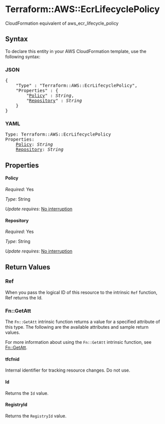 # Terraform::AWS::EcrLifecyclePolicy

CloudFormation equivalent of aws_ecr_lifecycle_policy

## Syntax

To declare this entity in your AWS CloudFormation template, use the following syntax:

### JSON

<pre>
{
    "Type" : "Terraform::AWS::EcrLifecyclePolicy",
    "Properties" : {
        "<a href="#policy" title="Policy">Policy</a>" : <i>String</i>,
        "<a href="#repository" title="Repository">Repository</a>" : <i>String</i>
    }
}
</pre>

### YAML

<pre>
Type: Terraform::AWS::EcrLifecyclePolicy
Properties:
    <a href="#policy" title="Policy">Policy</a>: <i>String</i>
    <a href="#repository" title="Repository">Repository</a>: <i>String</i>
</pre>

## Properties

#### Policy

_Required_: Yes

_Type_: String

_Update requires_: [No interruption](https://docs.aws.amazon.com/AWSCloudFormation/latest/UserGuide/using-cfn-updating-stacks-update-behaviors.html#update-no-interrupt)

#### Repository

_Required_: Yes

_Type_: String

_Update requires_: [No interruption](https://docs.aws.amazon.com/AWSCloudFormation/latest/UserGuide/using-cfn-updating-stacks-update-behaviors.html#update-no-interrupt)

## Return Values

### Ref

When you pass the logical ID of this resource to the intrinsic `Ref` function, Ref returns the Id.

### Fn::GetAtt

The `Fn::GetAtt` intrinsic function returns a value for a specified attribute of this type. The following are the available attributes and sample return values.

For more information about using the `Fn::GetAtt` intrinsic function, see [Fn::GetAtt](https://docs.aws.amazon.com/AWSCloudFormation/latest/UserGuide/intrinsic-function-reference-getatt.html).

#### tfcfnid

Internal identifier for tracking resource changes. Do not use.

#### Id

Returns the <code>Id</code> value.

#### RegistryId

Returns the <code>RegistryId</code> value.

